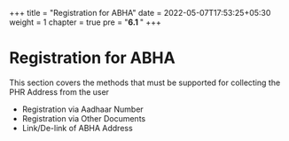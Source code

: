 +++
title = "Registration for ABHA"
date = 2022-05-07T17:53:25+05:30
weight = 1
chapter = true
pre = "<b>6.1 </b>"
+++

# Registration for ABHA

This section covers the methods that must be supported for collecting the PHR Address from the user

- Registration via Aadhaar Number
- Registration via Other Documents
- Link/De-link of ABHA Address


